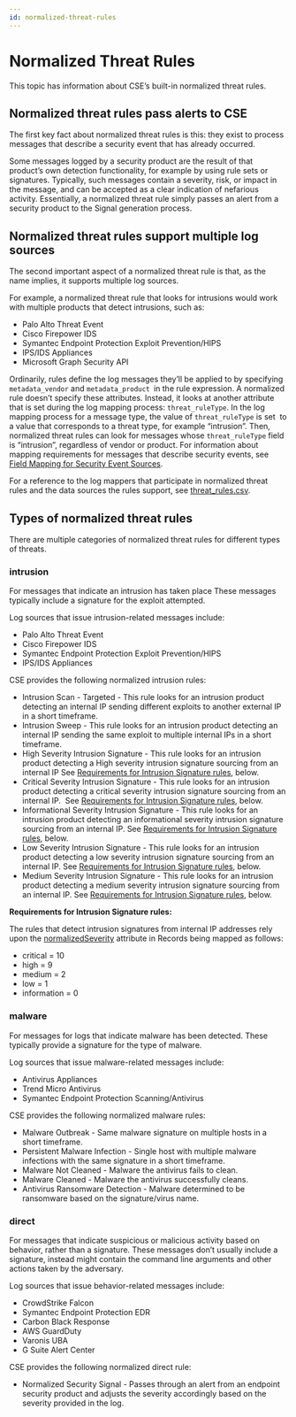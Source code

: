 ```yaml
---
id: normalized-threat-rules
---
```


# Normalized Threat Rules

This topic has information about CSE’s built-in normalized threat rules.

## Normalized threat rules pass alerts to CSE

The first key fact about normalized threat rules is this: they exist to process messages that describe a security event that has already
occurred. 

Some messages logged by a security product are the result of that product’s own detection functionality, for example by using rule sets or signatures. Typically, such messages contain a severity, risk, or impact in the message, and can be accepted as a clear indication of nefarious activity. Essentially, a normalized threat rule simply passes an alert from a security product to the Signal generation process.  

## Normalized threat rules support multiple log sources

The second important aspect of a normalized threat rule is that, as the name implies, it supports multiple log sources.   

For example, a normalized threat rule that looks for intrusions would work with multiple products that detect intrusions, such as:

* Palo Alto Threat Event
* Cisco Firepower IDS
* Symantec Endpoint Protection Exploit Prevention/HIPS
* IPS/IDS Appliances
* Microsoft Graph Security API

Ordinarily, rules define the log messages they’ll be applied to by specifying `metadata_vendor` and `metadata_product `in the rule expression. A normalized rule doesn’t specify these attributes. Instead, it looks at another attribute that is set during the log mapping process: `threat_ruleType`. In the log mapping process for a message type, the value of `threat_ruleType` is set  to a value that corresponds to a threat type, for example “intrusion”. Then, normalized threat rules can look for messages whose `threat_ruleType` field is “intrusion”, regardless of vendor or product. For information about mapping requirements for messages that describe security events, see [Field Mapping for Security Event Sources](../CSE_Schema/Field_Mapping_for_Security_Event_Sources.md "Field Mapping for Security Event Sources").

<!--
threat_rules.csv comes from https://github.com/jasklabs/content-catalog/blob/master/rules/threat_rules.csv
-->

For a reference to the log mappers that participate in normalized threat rules and the data sources the rules support, see [threat_rules.csv](https://github.com/jasklabs/content-catalog/blob/master/rules/threat_rules.csv).

## Types of normalized threat rules 

There are multiple categories of normalized threat rules for different types of threats.

### intrusion

For messages that indicate an intrusion has taken place These messages typically include a signature for the exploit attempted. 

Log sources that issue intrusion-related messages include:

* Palo Alto Threat Event
* Cisco Firepower IDS
* Symantec Endpoint Protection Exploit Prevention/HIPS
* IPS/IDS Appliances

CSE provides the following normalized intrusion rules:

* Intrusion Scan - Targeted - This rule looks for an intrusion product detecting an internal IP sending different exploits to another external IP in a short timeframe.
* Intrusion Sweep - This rule looks for an intrusion product detecting an internal IP sending the same exploit to multiple internal IPs in a short     timeframe.
* High Severity Intrusion Signature - This rule looks for an intrusion product detecting a High severity intrusion signature sourcing from an internal IP See [Requirements for Intrusion Signature rules](./Normalized_Threat_Rules.md "Normalized Threat Rules"), below.
* Critical Severity Intrusion Signature - This rule looks for an intrusion product detecting a critical severity intrusion signature sourcing from an internal IP.  See [Requirements for Intrusion Signature rules](./Normalized_Threat_Rules.md "Normalized Threat Rules"), below.
* Informational Severity Intrusion Signature - This rule looks for an intrusion product detecting an informational severity intrusion signature sourcing from an internal IP. See [Requirements for Intrusion Signature rules](./Normalized_Threat_Rules.md "Normalized Threat Rules"), below.
* Low Severity Intrusion Signature - This rule looks for an intrusion product detecting a low severity intrusion signature sourcing from an internal     IP. See [Requirements for Intrusion Signature rules](./Normalized_Threat_Rules.md "Normalized Threat Rules"), below.
* Medium Severity Intrusion Signature - This rule looks for an intrusion product detecting a medium severity intrusion signature sourcing from an internal IP. See [Requirements for Intrusion Signature rules](./Normalized_Threat_Rules.md "Normalized Threat Rules"), below.

**Requirements for Intrusion Signature rules:**

The rules that detect intrusion signatures from internal IP addresses rely upon the [normalizedSeverity](../CSE_Schema/01_Schema_Attributes.md "Schema Attributes") attribute in Records being mapped as follows:

* critical = 10
* high = 9
* medium = 2
* low = 1
* information = 0

### malware

For messages for logs that indicate malware has been detected. These typically provide a signature for the type of malware.

Log sources that issue malware-related messages include:

* Antivirus Appliances
* Trend Micro Antivirus
* Symantec Endpoint Protection Scanning/Antivirus

CSE provides the following normalized malware rules:

* Malware Outbreak - Same malware signature on multiple hosts in a short timeframe.
* Persistent Malware Infection - Single host with multiple malware infections with the same signature in a short timeframe.
* Malware Not Cleaned - Malware the antivirus fails to clean.
* Malware Cleaned - Malware the antivirus successfully cleans.
* Antivirus Ransomware Detection - Malware determined to be ransomware based on the signature/virus name.

### direct

For messages that indicate suspicious or malicious activity based on behavior, rather than a signature. These messages don’t usually include a signature, instead might contain the command line arguments and other actions taken by the adversary.

Log sources that issue behavior-related messages include:

* CrowdStrike Falcon
* Symantec Endpoint Protection EDR
* Carbon Black Response
* AWS GuardDuty
* Varonis UBA
* G Suite Alert Center    

CSE provides the following normalized direct rule:

* Normalized Security Signal - Passes through an alert from an endpoint security product and adjusts the severity accordingly based on the severity provided in the log.
